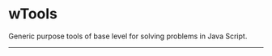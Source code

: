 # wTools

Generic purpose tools of base level for solving problems in Java Script.

_ _ _ _ _ _











































